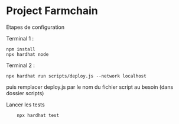 # Project Farmchain

Etapes de configuration

Terminal 1 :
```shell
npm install
npx hardhat node
```


Terminal 2 :
```shell
npx hardhat run scripts/deploy.js --network localhost
```
puis remplacer deploy.js par le nom du fichier script au besoin (dans dossier scripts)

Lancer les tests 
```shell
    npx hardhat test
```